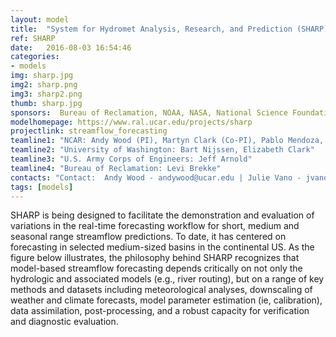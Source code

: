```yaml
---
layout: model
title:  "System for Hydromet Analysis, Research, and Prediction (SHARP)"
ref: SHARP
date:   2016-08-03 16:54:46
categories:
- models
img: sharp.jpg
img2: sharp.png
img3: sharp2.png
thumb: sharp.jpg
sponsors:  Bureau of Reclamation, NOAA, NASA, National Science Foundation, U.S. Army Corps of Engineers (check, spell out?)
modelhomepage: https://www.ral.ucar.edu/projects/sharp
projectlink: streamflow_forecasting
teamline1: "NCAR: Andy Wood (PI), Martyn Clark (Co-PI), Pablo Mendoza, Andy Newman, Ethan Gutmann"
teamline2: "University of Washington: Bart Nijssen, Elizabeth Clark"
teamline3: "U.S. Army Corps of Engineers: Jeff Arnold"
teamline4: "Bureau of Reclamation: Levi Brekke" 
contacts: "Contact:  Andy Wood - andywood@ucar.edu | Julie Vano - jvano@ucar.edu"
tags: [models]
---
```


SHARP is being designed to facilitate the demonstration and evaluation of variations in the real-time forecasting workflow for short, medium and seasonal range streamflow predictions. To date, it has centered on forecasting in selected medium-sized basins in the continental US. As the figure below illustrates, the philosophy behind SHARP recognizes that model-based streamflow forecasting depends critically on not only the hydrologic and associated models (e.g., river routing), but on a range of key methods and datasets including meteorological analyses, downscaling of weather and climate forecasts, model parameter estimation (ie, calibration), data assimilation, post-processing, and a robust capacity for verification and diagnostic evaluation.
